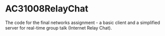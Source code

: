 # AC31008RelayChat
The code for the final networks assignment - a basic client and a simplified server for real-time group talk (Internet Relay Chat).

